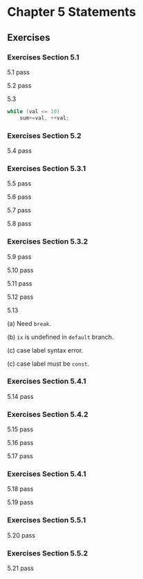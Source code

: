 # Chapter 5 Statements





##  Exercises

### Exercises Section 5.1

5.1 pass

5.2 pass

5.3

```c++
while (val <= 10)
    sum+=val, ++val;
```

### Exercises Section 5.2

5.4 pass

### Exercises Section 5.3.1

5.5 pass

5.6 pass

5.7 pass

5.8 pass

### Exercises Section 5.3.2

5.9 pass

5.10 pass

5.11 pass

5.12 pass

5.13

(a)  Need `break`.

(b) `ix` is undefined in `default` branch.

(c) case label syntax error.

(c) case label must be `const`.

### Exercises Section 5.4.1

5.14 pass

### Exercises Section 5.4.2

5.15 pass

5.16 pass

5.17 pass

### Exercises Section 5.4.1

5.18 pass

5.19 pass

### Exercises Section 5.5.1

5.20 pass

### Exercises Section 5.5.2

5.21 pass